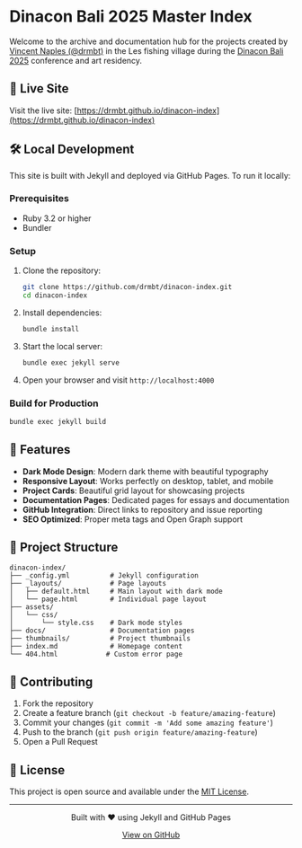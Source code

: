 # Dinacon Bali 2025 Master Index

Welcome to the archive and documentation hub for the projects created by [Vincent Naples (@drmbt)](https://www.drmbt.com) in the Les fishing village during the [Dinacon Bali 2025](https://2025.dinacon.org/) conference and art residency.

## 🚀 Live Site
Visit the live site: [https://drmbt.github.io/dinacon-index](https://drmbt.github.io/dinacon-index)

## 🛠️ Local Development

This site is built with Jekyll and deployed via GitHub Pages. To run it locally:

### Prerequisites
- Ruby 3.2 or higher
- Bundler

### Setup
1. Clone the repository:
   ```bash
   git clone https://github.com/drmbt/dinacon-index.git
   cd dinacon-index
   ```

2. Install dependencies:
   ```bash
   bundle install
   ```

3. Start the local server:
   ```bash
   bundle exec jekyll serve
   ```

4. Open your browser and visit `http://localhost:4000`

### Build for Production
```bash
bundle exec jekyll build
```

## 🎨 Features

- **Dark Mode Design**: Modern dark theme with beautiful typography
- **Responsive Layout**: Works perfectly on desktop, tablet, and mobile
- **Project Cards**: Beautiful grid layout for showcasing projects
- **Documentation Pages**: Dedicated pages for essays and documentation
- **GitHub Integration**: Direct links to repository and issue reporting
- **SEO Optimized**: Proper meta tags and Open Graph support

## 📁 Project Structure

```
dinacon-index/
├── _config.yml          # Jekyll configuration
├── _layouts/            # Page layouts
│   ├── default.html     # Main layout with dark mode
│   └── page.html        # Individual page layout
├── assets/
│   └── css/
│       └── style.css    # Dark mode styles
├── docs/                # Documentation pages
├── thumbnails/          # Project thumbnails
├── index.md             # Homepage content
└── 404.html            # Custom error page
```

## 🤝 Contributing

1. Fork the repository
2. Create a feature branch (`git checkout -b feature/amazing-feature`)
3. Commit your changes (`git commit -m 'Add some amazing feature'`)
4. Push to the branch (`git push origin feature/amazing-feature`)
5. Open a Pull Request

## 📄 License

This project is open source and available under the [MIT License](LICENSE).

---

<div align="center">
  <p>Built with ❤️ using Jekyll and GitHub Pages</p>
  <p><a href="https://github.com/drmbt/dinacon-index" target="_blank" rel="noopener">View on GitHub</a></p>
</div>

